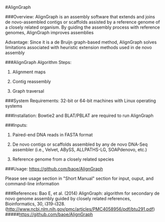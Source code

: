 #AlignGraph

###Overview:
AlignGraph is an assembly software that extends and joins de novo-assembled contigs or scaffolds assisted by a reference genome of a closely related organism. By guiding the assembly process with reference genomes, AlignGraph improves assemblies

Advantage: Since it is a de Bruijn graph-based method, AlignGraph solves limitations associated with heuristic extension methods used in de novo assembly 

###AlignGraph Algorithm Steps:

1. Alignment maps

2. Contig reassembly

3. Graph traversal

###System Requirements:
32-bit or 64-bit machines with Linux operating systems

###Installation:
Bowtie2 and BLAT/PBLAT are required to run AlignGraph

###Inputs:

1. Paired-end DNA reads in FASTA format

2. De novo contigs or scaffolds assembled by any de novo DNA-Seq assembler
(i.e., Velvet, ABySS, ALLPATHS-LG, SOAPdenovo, etc.)

3. Reference genome from a closely related species

###Usage: https://github.com/baoe/AlignGraph

Please see usage section in "Short Manual" section for input, ouput, and command-line information

###References:
Bao E, et al. (2014) AlignGraph: algorithm for secondary de novo genome assembly guided by closely related references, Bioinformatics, 30, i319-i328. (http://www.ncbi.nlm.nih.gov/pmc/articles/PMC4058956/pdf/btu291.pdf)
#####https://github.com/baoe/AlignGraph
